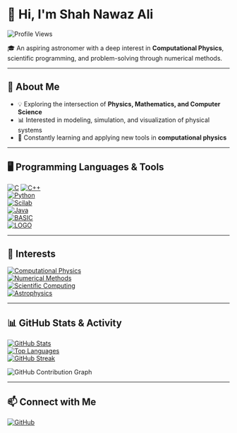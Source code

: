 # 👋 Hi, I'm Shah Nawaz Ali  

![Profile Views](https://komarev.com/ghpvc/?username=ShahNawazAli07655&label=Profile%20Views&color=blue&style=for-the-badge)

🎓 An aspiring astronomer with a deep interest in **Computational Physics**, scientific programming, and problem-solving through numerical methods.  

---

## 🔭 About Me  
- 💡 Exploring the intersection of **Physics, Mathematics, and Computer Science**  
- 📊 Interested in modeling, simulation, and visualization of physical systems  
- 🌱 Constantly learning and applying new tools in **computational physics**  

---

## 🖥️ Programming Languages & Tools  

[![C](https://img.shields.io/badge/C-00599C?style=for-the-badge&logo=c&logoColor=white)](https://en.wikipedia.org/wiki/C_(programming_language))  
[![C++](https://img.shields.io/badge/C++-00599C?style=for-the-badge&logo=cplusplus&logoColor=white)](https://isocpp.org/)  
[![Python](https://img.shields.io/badge/Python-3776AB?style=for-the-badge&logo=python&logoColor=white)](https://www.python.org/)  
[![Scilab](https://img.shields.io/badge/Scilab-742774?style=for-the-badge&logo=scilab&logoColor=white)](https://www.scilab.org/)  
[![Java](https://img.shields.io/badge/Java-007396?style=for-the-badge&logo=java&logoColor=white)](https://www.java.com/)  
[![BASIC](https://img.shields.io/badge/BASIC-6E4C13?style=for-the-badge&logo=codeforces&logoColor=white)](https://en.wikipedia.org/wiki/BASIC)  
[![LOGO](https://img.shields.io/badge/LOGO-4B0082?style=for-the-badge&logoColor=white)](https://en.wikipedia.org/wiki/Logo_(programming_language))  

---

## 🚀 Interests  

[![Computational Physics](https://img.shields.io/badge/Computational%20Physics-1E90FF?style=for-the-badge&logo=atom&logoColor=white)](https://en.wikipedia.org/wiki/Computational_physics)  
[![Numerical Methods](https://img.shields.io/badge/Numerical%20Methods-008000?style=for-the-badge&logo=matrix&logoColor=white)](https://en.wikipedia.org/wiki/Numerical_analysis)  
[![Scientific Computing](https://img.shields.io/badge/Scientific%20Computing-FF4500?style=for-the-badge&logo=scipy&logoColor=white)](https://en.wikipedia.org/wiki/Scientific_computing)  
[![Astrophysics](https://img.shields.io/badge/Astrophysics-800080?style=for-the-badge&logo=starship&logoColor=white)](https://en.wikipedia.org/wiki/Astrophysics)  

---

## 📊 GitHub Stats & Activity  

[![GitHub Stats](https://github-readme-stats.vercel.app/api?username=ShahNawazAli07655&show_icons=true&theme=tokyonight)](https://github.com/ShahNawazAli07655)  
[![Top Languages](https://github-readme-stats.vercel.app/api/top-langs/?username=ShahNawazAli07655&layout=compact&theme=tokyonight)](https://github.com/ShahNawazAli07655)  
[![GitHub Streak](https://github-readme-streak-stats.herokuapp.com/?user=ShahNawazAli07655&theme=tokyonight)](https://git.io/streak-stats)  

![GitHub Contribution Graph](https://github-readme-activity-graph.cyclic.app/graph?username=ShahNawazAli07655&theme=react-dark&hide_border=true)  

---

## 📫 Connect with Me  

[![GitHub](https://img.shields.io/badge/GitHub-100000?style=for-the-badge&logo=github&logoColor=white)](https://github.com/ShahNawazAli07655)  
